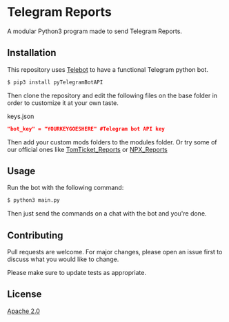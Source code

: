 # Telegram Reports

A modular Python3 program made to send Telegram Reports.

## Installation

This repository uses [Telebot](https://github.com/eternnoir/pyTelegramBotAPI) to have a functional Telegram python bot.

```bash
$ pip3 install pyTelegramBotAPI
```
Then clone the repository and edit the following files on the base folder in order to customize it at your own taste.

keys.json
```json
"bot_key" = "YOURKEYGOESHERE" #Telegram bot API key
```

Then add your custom mods folders to the modules folder. Or try some of our official ones like [TomTicket_Reports](https://github.com/ErnestoMuniz/TomTicket_Reports) or [NPX_Reports](https://github.com/ErnestoMuniz/NPX_Reports)

## Usage

Run the bot with the following command:
```bash
$ python3 main.py
```

Then just send the commands on a chat with the bot and you're done.

## Contributing
Pull requests are welcome. For major changes, please open an issue first to discuss what you would like to change.

Please make sure to update tests as appropriate.

## License
[Apache 2.0](https://www.apache.org/licenses/LICENSE-2.0)
